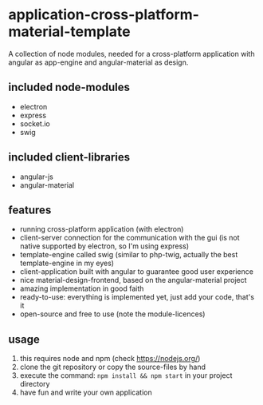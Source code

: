 # application-cross-platform-material-template
A collection of node modules, needed for a cross-platform application with angular as app-engine and angular-material as design.

## included node-modules
* electron
* express
* socket.io
* swig

## included client-libraries
* angular-js
* angular-material

## features
* running cross-platform application (with electron)
* client-server connection for the communication with the gui (is not native supported by electron, so I'm using express)
* template-engine called swig (similar to php-twig, actually the best template-engine in my eyes)
* client-application built with angular to guarantee good user experience
* nice material-design-frontend, based on the angular-material project
* amazing implementation in good faith
* ready-to-use: everything is implemented yet, just add your code, that's it
* open-source and free to use (note the module-licences)

## usage
1. this requires node and npm (check https://nodejs.org/)
2. clone the git repository or copy the source-files by hand
3. execute the command: `npm install && npm start` in your project directory
4. have fun and write your own application
